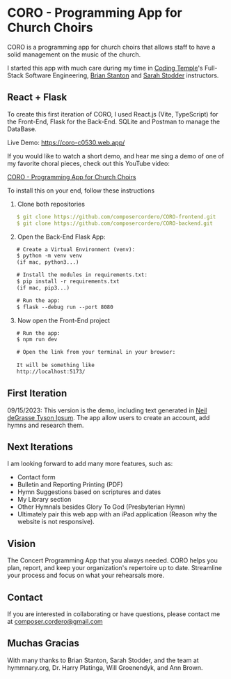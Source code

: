 # CORO - Programming App for Church Choirs

CORO is a programming app for church choirs that allows staff to have a solid management on the music of the church.

I started this app with much care during my time in [Coding Temple](https://www.codingtemple.com/software-engineering/)'s Full-Stack Software Engineering, [Brian Stanton](https://www.linkedin.com/in/brian-stanton-5aa63270/) and [Sarah Stodder](https://www.linkedin.com/in/sarah-stodder-0317b3153/) instructors.


## React + Flask

To create this first iteration of CORO, I used React.js (Vite, TypeScript) for the Front-End, Flask for the Back-End. SQLite and Postman to manage the DataBase.

Live Demo: https://coro-c0530.web.app/

If you would like to watch a short demo, and hear me sing a demo of one of my favorite choral pieces, check out this YouTube video:

[CORO - Programming App for Church Choirs](https://youtu.be/OY7DaGMgrXw?si=ZhS4kehPlP2sI3vj)

To install this on your end, follow these instructions

1. Clone both repositories

```yml
   $ git clone https://github.com/composercordero/CORO-frontend.git
   $ git clone https://github.com/composercordero/CORO-backend.git
```
2. Open the Back-End Flask App:
```md
   # Create a Virtual Environment (venv):
   $ python -m venv venv
   (if mac, python3...)

   # Install the modules in requirements.txt:
   $ pip install -r requirements.txt
   (if mac, pip3...)

   # Run the app:
   $ flask --debug run --port 8080

```
3. Now open the Front-End project

```md
   # Run the app:
   $ npm run dev

   # Open the link from your terminal in your browser:
   
   It will be something like
   http://localhost:5173/
```

## First Iteration

09/15/2023: This version is the demo, including text generated in [Neil deGrasse Tyson Ipsum](http://neilipsum.pw/). The app allow users to create an account, add hymns and research them.

## Next Iterations

I am looking forward to add many more features, such as:

- Contact form
- Bulletin and Reporting Printing (PDF)
- Hymn Suggestions based on scriptures and dates
- My Library section
- Other Hymnals besides Glory To God (Presbyterian Hymn)
- Ultimately pair this web app with an iPad application (Reason why the website is not responsive).

## Vision
The Concert Programming App that you always needed. CORO helps you plan, report, and keep your organization's repertoire up to date. Streamline your process and focus on what your rehearsals more.

## Contact
If you are interested in collaborating or have questions, please contact me at composer.cordero@gmail.com

## Muchas Gracias
With many thanks to Brian Stanton, Sarah Stodder, and the team at hymmnary.org, Dr. Harry Platinga, Will Groenendyk, and Ann Brown. 